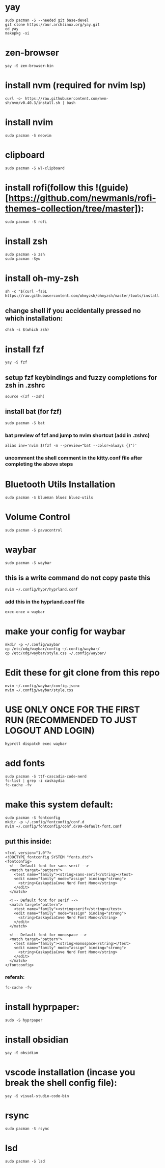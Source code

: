 # yay
```
sudo pacman -S --needed git base-devel
git clone https://aur.archlinux.org/yay.git
cd yay
makepkg -si
```

# zen-browser
```
yay -S zen-browser-bin
```

# install nvm (required for nvim lsp)
```
curl -o- https://raw.githubusercontent.com/nvm-sh/nvm/v0.40.3/install.sh | bash
```

# install nvim
```
sudo pacman -S neovim
```
# clipboard
```
sudo pacman -S wl-clipboard 
```
# install rofi(follow this !(guide)[https://github.com/newmanls/rofi-themes-collection/tree/master]):
```
sudo pacman -S rofi
```

# install zsh
```
sudo pacman -S zsh
sudo pacman -Syu
```
# install oh-my-zsh
```
sh -c "$(curl -fsSL https://raw.githubusercontent.com/ohmyzsh/ohmyzsh/master/tools/install.sh)"
```

## change shell if you accidentally pressed no which installation:
```
chsh -s $(which zsh)
```

# install fzf
```
yay -S fzf
```
## setup fzf keybindings and fuzzy completions for zsh in .zshrc
```
source <(zf --zsh)
```
## install bat (for fzf)
```
sudo pacman -S bat
```

### bat preview of fzf and jump to nvim shortcut (add in .zshrc)
```
alias inv='nvim $(fzf -m --preview="bat --color=always {}")'
```
### uncomment the shell comment in the kitty.conf file after completing the above steps

# Bluetooth Utils Installation
```
sudo pacman -S blueman bluez bluez-utils
```

# Volume Control
```
sudo pacman -S pavucontrol
```

# waybar
```
sudo pacman -S waybar
```

## this is a write command do not copy paste this
```
nvim ~/.config/hypr/hyprland.conf
```

### add this in the hyprland.conf file
```
exec-once = waybar
```

# make your config for waybar 
```
mkdir -p ~/.config/waybar
cp /etc/xdg/waybar/config ~/.config/waybar/
cp /etc/xdg/waybar/style.css ~/.config/waybar/
```

# Edit these for git clone from this repo
```
nvim ~/.config/waybar/config.jsonc
nvim ~/.config/waybar/style.css
```

# USE ONLY ONCE FOR THE FIRST RUN (RECOMMENDED TO JUST LOGOUT AND LOGIN)
```
hyprctl dispatch exec waybar
```

# add fonts
```
sudo pacman -S ttf-cascadia-code-nerd
fc-list | grep -i caskaydia
fc-cache -fv
```

# make this system default:
```
sudo pacman -S fontconfig
mkdir -p ~/.config/fontconfig/conf.d
nvim ~/.config/fontconfig/conf.d/99-default-font.conf
```

## put this inside:
```
<?xml version="1.0"?>
<!DOCTYPE fontconfig SYSTEM "fonts.dtd">
<fontconfig>
  <!-- Default font for sans-serif -->
  <match target="pattern">
    <test name="family"><string>sans-serif</string></test>
    <edit name="family" mode="assign" binding="strong">
      <string>CaskaydiaCove Nerd Font Mono</string>
    </edit>
  </match>

  <!-- Default font for serif -->
  <match target="pattern">
    <test name="family"><string>serif</string></test>
    <edit name="family" mode="assign" binding="strong">
      <string>CaskaydiaCove Nerd Font Mono</string>
    </edit>
  </match>

  <!-- Default font for monospace -->
  <match target="pattern">
    <test name="family"><string>monospace</string></test>
    <edit name="family" mode="assign" binding="strong">
      <string>CaskaydiaCove Nerd Font Mono</string>
    </edit>
  </match>
</fontconfig>
```

### refersh:
```
fc-cache -fv
```

# install hyprpaper:
```
sudo -S hyprpaper
```

# install obsidian
```
yay -S obsidian
```

# vscode installation (incase you break the shell config file):
```
yay -S visual-studio-code-bin
```

# rsync
```
sudo pacman -S rsync
```

# lsd
```
sudo pacman -S lsd
```
